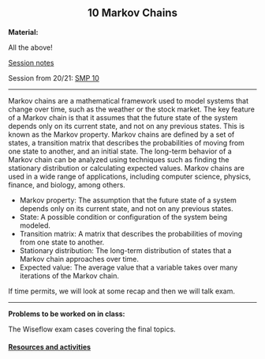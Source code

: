 <h2 align="center">10 Markov Chains</h2>

<p><strong>Material:</strong></p>

<p>All the above!</p>

[Session notes](https://drive.google.com/file/d/1mLSXpKfc34urRq1iS8nJ_Mgf5STyTNNa/view?usp=sharing)

<p>Session from 20/21:&nbsp;<a href="https://youtu.be/18PY0ogn5yI" target="_blank">SMP 10</a></p>

<hr />
<p>Markov chains are a mathematical framework used to model systems that change over time, such as the weather or the stock market. The key feature of a Markov chain is that it assumes that the future state of the system depends only on its current state, and not on any previous states. This is known as the Markov property. Markov chains are defined by a set of states, a transition matrix that describes the probabilities of moving from one state to another, and an initial state. The long-term behavior of a Markov chain can be analyzed using techniques such as finding the stationary distribution or calculating expected values. Markov chains are used in a wide range of applications, including computer science, physics, finance, and biology, among others.</p>

<ul>
	<li>Markov property: The assumption that the future state of a system depends only on its current state, and not on any previous states.</li>
	<li>State: A possible condition or configuration of the system being modeled.</li>
	<li>Transition matrix: A matrix that describes the probabilities of moving from one state to another.</li>
	<li>Stationary distribution: The long-term distribution of states that a Markov chain approaches over time.</li>
	<li>Expected value: The average value that a variable takes over many iterations of the Markov chain.</li>
</ul>

<p>If time permits, we will look at some recap and then we will talk exam.</p>

<hr />
<p><strong>Problems to be worked on in class:</strong></p>

<p>The Wiseflow exam cases covering the final topics.</p>



#### [Resources and activities](https://viaucdk-my.sharepoint.com/:f:/g/personal/rib_viauc_dk/EuqNIuAYAltDmfXlB9l-DpMBTP5g7G1XrHFCqcXim9OfNQ?e=pbUO6r)
